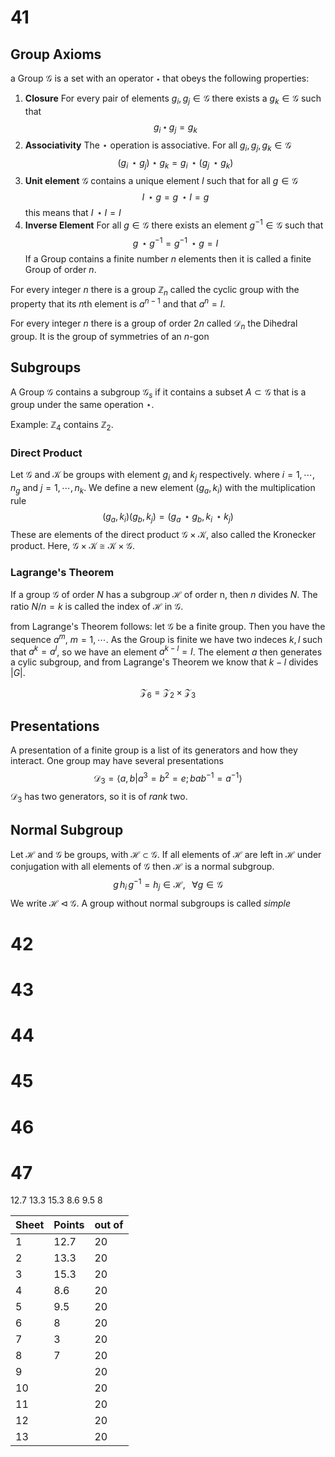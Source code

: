 # 41

## Group Axioms
a Group $\mathcal G$ is a set with an operator $\star$ that obeys the following properties:
1. **Closure** For every pair of elements $g_i, g_j \in \mathcal G$ there exists a $g_k\in \mathcal G$ such that$$g_i\,\star\,g_j=g_k $$
2. **Associativity** The $\star$ operation is associative. For all $g_i,g_j,g_k \in \mathcal G$$$(g_i\,\star g_j)\star g_k= g_i\,\star(g_j\,\star g_k) $$
3. **Unit element** $\mathcal G$ contains a unique element $I$ such that for all $g\in\mathcal G$ $$I\,\star g = g\,\star I = g$$this means that $I\,\star I = I$
4. **Inverse Element** For all $g\in \mathcal G$ there exists an element $g^{-1}\in\mathcal G$ such that$$g\,\star g^{-1} = g^{-1}\,\star g=I$$
If a Group contains a finite number $n$ elements then it is called a finite Group of order $n$.

For every integer $n$ there is a group $\mathbb Z_n$ called the cyclic group with the property that its $n$th element is $a^{n-1}$ and that $a^n = I$.

For every integer $n$ there is a group of order $2n$ called $\mathcal D_n$ the Dihedral group. It is the group of symmetries of an $n$-gon

## Subgroups
A Group $\mathcal G$ contains a subgroup $\mathcal G_s$ if it contains a subset $A \subset \mathcal G$ that is a group under the same operation $\star$.

Example: $\mathbb Z_4$ contains $\mathbb Z_2$.

### Direct Product
Let $\mathcal G$ and $\mathcal K$ be groups with element $g_i$ and $k_j$ respectively. where $i = 1,\cdots, n_g$ and $j= 1,\cdots, n_k$. We define a new element $(g_a, k_i$) with the multiplication rule
$$
(g_a,k_i)(g_b,k_j) =(g_a\,\star g_b, k_i\,\star k_j)
$$
These are elements of the direct product $\mathcal G \times \mathcal K$, also called the Kronecker product. Here, $\mathcal G\times \mathcal K \cong \mathcal K \times \mathcal G$.

### Lagrange's Theorem
If a group $\mathcal G$ of order $N$ has a subgroup $\mathcal H$ of order n, then $n$ divides $N$.
The ratio $N/n=k$ is called the index of $\mathcal H$ in $\mathcal G$.

from Lagrange's Theorem follows:
let $\mathcal G$ be a finite group. Then you have the sequence $a^m$, $m=1,\cdots$. As the Group is finite we have two indeces $k,l$ such that $a^k = a^l$, so we have an element $a^{k-l} = I$. The element $a$ then generates a cylic subgroup, and from Lagrange's Theorem we know that $k-l$ divides $|G|$.

$$
\mathcal Z_6 = \mathcal Z_2 \times \mathcal Z_3
$$
## Presentations
A presentation of a finite group is a list of its generators and how they interact. One group may have several presentations
$$
\mathcal D_3 = \langle a,b| a^3 = b^2 = e; bab^{-1} = a^{-1}\rangle
$$
$\mathcal D_3$ has two generators, so it is of *rank* two.

## Normal Subgroup
Let $\mathcal H$ and $\mathcal G$ be groups, with $\mathcal H \subset \mathcal G$. If all elements of $\mathcal H$ are left in $\mathcal H$ under conjugation with all elements of $\mathcal G$ then $\mathcal H$ is a normal subgroup.
$$
g\,h_i\, g^{-1} = h_j\in\mathcal H,\;\;\;\forall g\in\mathcal G
$$
We write $\mathcal H \triangleleft \mathcal G$.
A group without normal subgroups is called *simple*



# 42


# 43

# 44

# 45

# 46

# 47



12.7
13.3
15.3
8.6
9.5
8


| Sheet | Points | out of |
| ----- | ------ | ------ |
| 1     | 12.7   | 20     |
| 2     | 13.3   | 20     |
| 3     | 15.3   | 20     |
| 4     | 8.6    | 20     |
| 5     | 9.5    | 20     |
| 6     | 8      | 20     |
| 7     | 3      | 20     |
| 8     | 7      | 20     |
| 9     |        | 20     |
| 10    |        | 20     |
| 11    |        | 20     |
| 12    |        | 20     |
| 13    |        | 20     |
